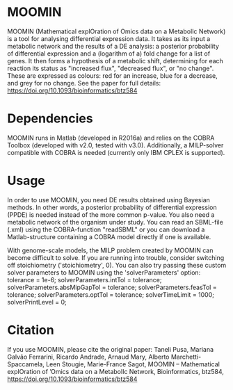 # MOOMIN
MOOMIN (Mathematical explOration of Omics data on a MetabolIc Network) is a tool for analysing differential expression data. It takes as its input a metabolic network and the results of a DE analysis: a posterior probability of differential expression and a (logarithm of a) fold change for a list of genes.
It then forms a hypothesis of a metabolic shift, determining for each reaction its status as "increased flux",
"decreased flux", or "no change". These are expressed as colours: red for an increase, blue for a decrease, and grey for no
change. See the paper for full details: https://doi.org/10.1093/bioinformatics/btz584

# Dependencies
MOOMIN runs in Matlab (developed in R2016a) and relies on the COBRA Toolbox (developed with v2.0, tested with v3.0). Additionally, a MILP-solver compatible with
COBRA is needed (currently only IBM CPLEX is supported).

# Usage
In order to use MOOMIN, you need DE results obtained using Bayesian methods. In other words, a posterior probability of differential expression (PPDE) is needed instead of the more common p-value.
You also need a metabolic network of the organism under study. You can read an SBML-file (.xml) using the COBRA-function
"readSBML" or you can download a Matlab-structure containing a COBRA model directly if one is available.

With genome-scale models, the MILP problem created by MOOMIN can become difficult to solve. If you are running into trouble, consider switching off stoichiometry ('stoichiometry', 0). You can also try passing these custom solver parameters to MOOMIN using the 'solverParameters' option:
tolerance = 1e-6;
solverParameters.intTol = tolerance;
solverParameters.absMipGapTol = tolerance;
solverParameters.feasTol = tolerance;
solverParameters.optTol = tolerance;
solverTimeLimit = 1000;
solverPrintLevel = 0;

# Citation
If you use MOOMIN, please cite the original paper:
Taneli Pusa, Mariana Galvão Ferrarini, Ricardo Andrade, Arnaud Mary, Alberto Marchetti-Spaccamela, Leen Stougie, Marie-France Sagot, MOOMIN – Mathematical explOration of ’Omics data on a MetabolIc Network, Bioinformatics, btz584, https://doi.org/10.1093/bioinformatics/btz584